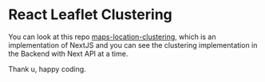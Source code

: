 # React Leaflet Clustering 

You can look at this repo [maps-location-clustering](https://github.com/btrianurdin/maps-location-clustering), which is an implementation of NextJS and you can see the clustering implementation in the Backend with Next API at a time. 

Thank u, happy coding.

